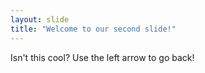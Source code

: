 ```yaml
---
layout: slide
title: "Welcome to our second slide!"
---
```

Isn't this cool?
Use the left arrow to go back!
